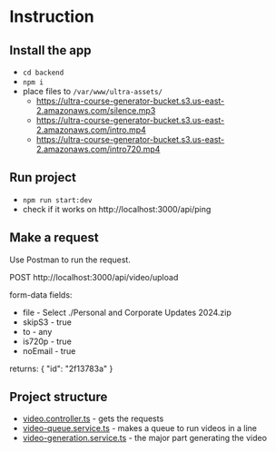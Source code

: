 # Instruction

## Install the app
* `cd backend`
* `npm i`
* place files to `/var/www/ultra-assets/`
  * https://ultra-course-generator-bucket.s3.us-east-2.amazonaws.com/silence.mp3
  * https://ultra-course-generator-bucket.s3.us-east-2.amazonaws.com/intro.mp4
  * https://ultra-course-generator-bucket.s3.us-east-2.amazonaws.com/intro720.mp4

## Run project
* `npm run start:dev`
* check if it works on http://localhost:3000/api/ping

## Make a request
Use Postman to run the request.

POST http://localhost:3000/api/video/upload

form-data fields:
* file - Select ./Personal and Corporate Updates 2024.zip
* skipS3 - true
* to - any
* is720p - true
* noEmail - true

returns: {
"id": "2f13783a"
}

## Project structure
* [video.controller.ts](backend%2Fsrc%2Fvideo-generation%2Fvideo.controller.ts) - gets the requests
* [video-queue.service.ts](backend%2Fsrc%2Fvideo-generation%2Fservices%2Fvideo-queue.service.ts) - makes a queue to run videos in a line
* [video-generation.service.ts](backend%2Fsrc%2Fvideo-generation%2Fservices%2Fvideo-generation.service.ts) - the major part generating the video
